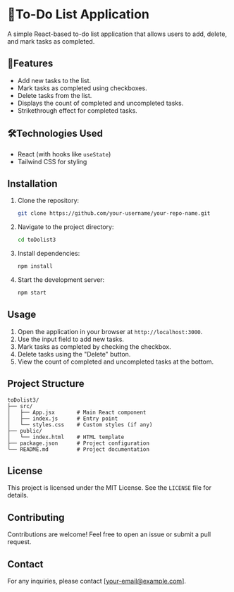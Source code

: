 # 📝To-Do List Application

A simple React-based to-do list application that allows users to add, delete, and mark tasks as completed.

## 🚀Features

- Add new tasks to the list.
- Mark tasks as completed using checkboxes.
- Delete tasks from the list.
- Displays the count of completed and uncompleted tasks.
- Strikethrough effect for completed tasks.

## 🛠️Technologies Used

- React (with hooks like `useState`)
- Tailwind CSS for styling

## Installation

1. Clone the repository:
   ```bash
   git clone https://github.com/your-username/your-repo-name.git
   ```

2. Navigate to the project directory:
   ```bash
   cd toDolist3
   ```

3. Install dependencies:
   ```bash
   npm install
   ```

4. Start the development server:
   ```bash
   npm start
   ```

## Usage

1. Open the application in your browser at `http://localhost:3000`.
2. Use the input field to add new tasks.
3. Mark tasks as completed by checking the checkbox.
4. Delete tasks using the "Delete" button.
5. View the count of completed and uncompleted tasks at the bottom.

## Project Structure

```
toDolist3/
├── src/
│   ├── App.jsx       # Main React component
│   ├── index.js      # Entry point
│   └── styles.css    # Custom styles (if any)
├── public/
│   └── index.html    # HTML template
├── package.json      # Project configuration
└── README.md         # Project documentation
```

## License

This project is licensed under the MIT License. See the `LICENSE` file for details.

## Contributing

Contributions are welcome! Feel free to open an issue or submit a pull request.

## Contact

For any inquiries, please contact [your-email@example.com].
